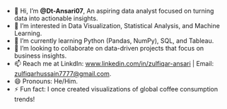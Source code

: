 - 👋 Hi, I’m **@Dt-Ansari07**, An aspiring data analyst focused on turning data into actionable insights.
- 👀 I’m interested in Data Visualization, Statistical Analysis, and Machine Learning.
- 🌱 I’m currently learning Python (Pandas, NumPy), SQL, and Tableau.
- 💞️ I’m looking to collaborate on data-driven projects that focus on business insights.
- 📫 Reach me at LinkdIn: www.linkedin.com/in/zulfiqar-ansari | Email: zulfiqarhussain7777@gmail.com.
- 😄 Pronouns: He/Him.
- ⚡ Fun fact: I once created visualizations of global coffee consumption trends!

<!---
Dt-Ansari07/Dt-Ansari07 is a ✨ special ✨ repository because its `README.md` (this file) appears on your GitHub profile.
You can click the Preview link to take a look at your changes.
--->

